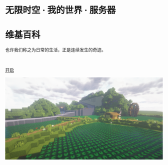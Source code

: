 
# 无限时空 · 我的世界 · 服务器

# **维基百科**

也许我们称之为日常的生活，正是连续发生的奇迹。

<br/>

[开启](README)

![](pics/cover.png)

